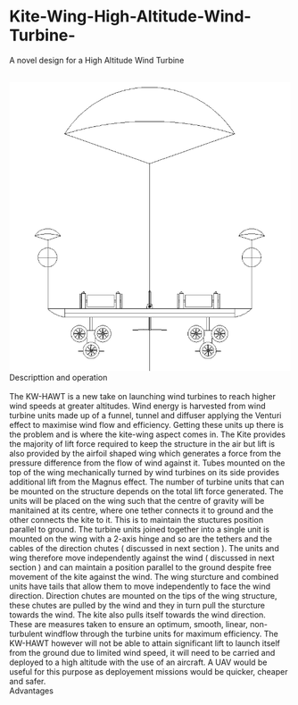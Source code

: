 # Kite-Wing-High-Altitude-Wind-Turbine-
A novel design for a High Altitude Wind Turbine 
<br>
<br>


![alt text](https://github.com/Aightm8/Kite-Wing-High-Altitude-Wind-Turbine-/blob/master/Kite%20Wing%20HAWT%20white%20background.PNG)
<br>
Descripttion and operation
<br>
<br>
The KW-HAWT is a new take on launching wind turbines to reach higher wind speeds at greater altitudes. Wind energy is harvested from wind turbine units made up of a funnel, tunnel and diffuser applying the Venturi effect to maximise wind flow and efficiency. Getting these units up there is the problem and is where the kite-wing aspect comes in. The Kite provides the majority of lift force required to keep the structure in the air but lift is also provided by the airfoil shaped wing which generates a force from the pressure difference from the flow of wind against it. Tubes mounted on the top of the wing mechanically turned by wind turbines on its side provides additional lift from the Magnus effect. The number of turbine units that can be mounted on the structure depends on the total lift force generated.
The units will be placed on the wing such that the centre of gravity will be manitained at its centre, where one tether connects it to ground and the other connects the kite to it. This is to maintain the stuctures position parallel to ground. The turbine units joined together into a single unit is mounted on the wing with a 2-axis hinge and so are the tethers and the cables of the direction chutes ( discussed in next section ). The units and wing therefore move independently against the wind ( discussed in next section ) and can maintain a position parallel to the ground despite free movement of the kite against the wind. 
The wing sturcture and combined units have tails that allow them to move independently to face the wind direction. Direction chutes are mounted on the tips of the wing structure, these chutes are pulled by the wind and they in turn pull the sturcture towards the wind. The kite also pulls itself towards the wind direction. 
These are measures taken to ensure an optimum, smooth, linear, non-turbulent windflow through the turbine units for maximum efficiency.
The KW-HAWT however will not be able to attain significant lift to launch itself from the ground due to limited wind speed, it will need to be carried and deployed to a high altitude with the use of an aircraft. A UAV would be useful for this purpose as deployement missions would be quicker, cheaper and safer.
<br>
Advantages

